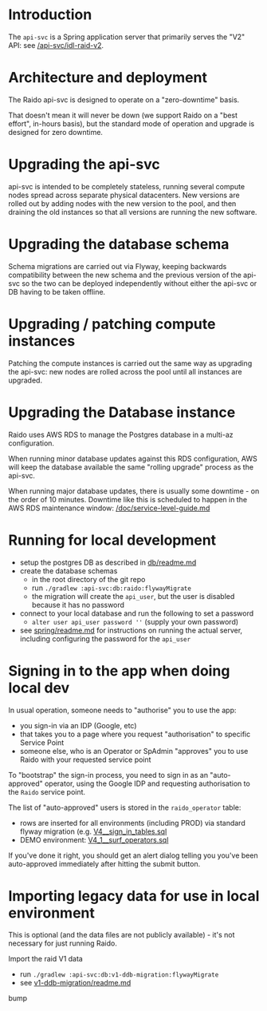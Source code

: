 
# Introduction

The `api-svc` is a Spring application server that primarily serves the 
"V2" API: see [/api-svc/idl-raid-v2](/api-svc/idl-raid-v2).


# Architecture and deployment

The Raido api-svc is designed to operate on a "zero-downtime" basis.

That doesn't mean it will never be down (we support Raido on a "best effort",
in-hours basis), but the standard mode of operation and upgrade is designed
for zero downtime.

# Upgrading the api-svc

api-svc is intended to be completely stateless, running several compute nodes 
spread across separate physical datacenters.  New versions are rolled out
by adding nodes with the new version to the pool, and then draining the old
instances so that all versions are running the new software.

# Upgrading the database schema 

Schema migrations are carried out via Flyway, keeping backwards compatibility
between the new schema and the previous version of the api-svc so the two can
be deployed independently without either the api-svc or DB having to be taken 
offline.

# Upgrading / patching compute instances

Patching the compute instances is carried out the same way as upgrading the 
api-svc: new nodes are rolled across the pool until all instances are upgraded.

# Upgrading the Database instance

Raido uses AWS RDS to manage the Postgres database in a multi-az configuration.

When running minor database updates against this RDS configuration, AWS will
keep the database available the same "rolling upgrade" process as the api-svc.

When running major database updates, there is usually some downtime - on the 
order of 10 minutes.  Downtime like this is scheduled to happen in the 
AWS RDS maintenance window: 
[/doc/service-level-guide.md](/doc/service-level-guide.md) 


# Running for local development

* setup the postgres DB as described in [db/readme.md](./db/readme.md)
* create the database schemas
  * in the root directory of the git repo 
  * run `./gradlew :api-svc:db:raido:flywayMigrate`
  * the migration will create the `api_user`, but the user is disabled 
because it has no password
* connect to your local database and run the following to set a password
  * `alter user api_user password ''` (supply your own password)
* see [spring/readme.md](./spring/readme.md) for instructions on running the
  actual server, including configuring the password for the `api_user`

# Signing in to the app when doing local dev

In usual operation, someone needs to "authorise" you to use the app:
* you sign-in via an IDP (Google, etc)
* that takes you to a page where you request "authorisation" to specific 
  Service Point
* someone else, who is an Operator or SpAdmin "approves" you to use Raido with 
  your requested service point

To "bootstrap" the sign-in process, you need to sign in as an "auto-approved" 
operator, using the Google IDP and requesting authorisation to the `Raido` 
service point.

The list of "auto-approved" users is stored in the `raido_operator` table:
* rows are inserted for all environments (including PROD) via standard flyway
  migration (e.g. [V4__sign_in_tables.sql](./db/raido/src/main/resources/db/migration/V4__sign_in_tables.sql) 
* DEMO environment: [V4_1__surf_operators.sql](./db/raido/src/main/resources/db/env/demo/V4_1__surf_operators.sql)

If you've done it right, you should get an alert dialog telling you you've been
auto-approved immediately after hitting the submit button.


# Importing legacy data for use in local environment
This is optional (and the data files are not publicly available) - it's not 
necessary for just running Raido. 

Import the raid V1 data
  * run `./gradlew :api-svc:db:v1-ddb-migration:flywayMigrate`
  * see [v1-ddb-migration/readme.md](./db/v1-ddb-migration/readme.md)

bump